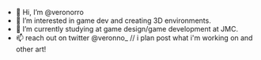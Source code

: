- 👋 Hi, I’m @veronorro
- 👀 I’m interested in game dev and creating 3D environments.
- 🌱 I’m currently studying at game design/game development at JMC.
- 📫 reach out on twitter @veronno_ // i plan post what i'm working on and other art!

<!---
veronorro/veronorro is a ✨ special ✨ repository because its `README.md` (this file) appears on your GitHub profile.
You can click the Preview link to take a look at your changes.
--->
